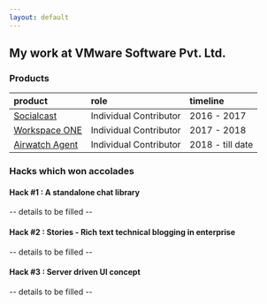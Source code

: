 ```yaml
---
layout: default
---
```


## My work at VMware Software Pvt. Ltd.

### Products

| product | role | timeline |
|:----------|:------------|:---------|
| [Socialcast](https://itunes.apple.com/us/app/vmware-socialcast/id334178538) | Individual Contributor | 2016 - 2017 |
| [Workspace ONE](https://itunes.apple.com/us/app/vmware-workspace-one/id1031603080) | Individual Contributor | 2017 - 2018 |
| [Airwatch Agent](https://itunes.apple.com/us/app/airwatch-agent/id338761996) | Individual Contributor | 2018 - till date |

### Hacks which won accolades

#### Hack #1 : A standalone chat library
-- details to be filled --

#### Hack #2 : Stories - Rich text technical blogging in enterprise
-- details to be filled --

#### Hack #3 : Server driven UI concept
-- details to be filled --
